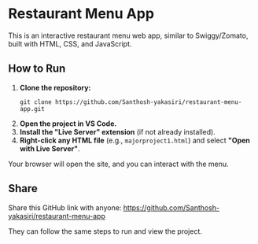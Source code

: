 # Restaurant Menu App

This is an interactive restaurant menu web app, similar to Swiggy/Zomato, built with HTML, CSS, and JavaScript.

## How to Run

1. **Clone the repository:**
   ```
   git clone https://github.com/Santhosh-yakasiri/restaurant-menu-app.git
   ```
2. **Open the project in VS Code.**
3. **Install the "Live Server" extension** (if not already installed).
4. **Right-click any HTML file** (e.g., `majorproject1.html`) and select **"Open with Live Server"**.

Your browser will open the site, and you can interact with the menu.

## Share

Share this GitHub link with anyone:
https://github.com/Santhosh-yakasiri/restaurant-menu-app

They can follow the same steps to run and view the project.
